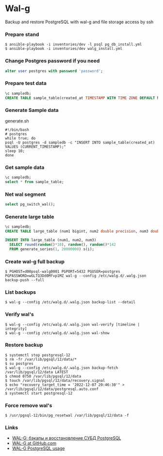 # Wal-g

Backup and restore PostgreSQL with wal-g and file storage access by ssh

### Prepare stand
```shell
$ ansible-playbook -i inventories/dev -l psql pg_db_install.yml
$ ansible-playbook -i inventories/dev walg_install.yml
```

### Change Postgres password if you need
```sql
alter user postgres with password 'password';
```

### Prepare test data
```sql
\c sampledb;
CREATE TABLE sample_table(created_at TIMESTAMP WITH TIME ZONE DEFAULT NOW());
```

### Generate Sample data

generate.sh
```text
#!/bin/bash
# postgres
while true; do
psql -U postgres -d sampledb -c "INSERT INTO sample_table(created_at) VALUES (CURRENT_TIMESTAMP);"
sleep 10;
done
```

### Get sample data
```sql
\c sampledb;
select * from sample_table;
```

### Net wal segment
```sql
select pg_switch_wal();
```

### Generate large table
```sql
\c sampledb;
CREATE TABLE large_table (num1 bigint, num2 double precision, num3 double precision);

INSERT INTO large_table (num1, num2, num3)
  SELECT round(random()*10), random(), random()*142
  FROM generate_series(1, 20000000) s(i);
```

### Create wal-g full backup
```shell
$ PGHOST=d00psql-walg0001 PGPORT=5432 PGUSER=postgres PGPASSWORD=wGLTQ3Dd0Mfvp1MZ wal-g --config /etc/walg.d/.walg.json backup-push --full
```

### List backups
```shell
$ wal-g --config /etc/walg.d/.walg.json backup-list --detail
```

### Verify wal's
```shell
$ wal-g --config /etc/walg.d/.walg.json wal-verify [timeline | integrity]
$ wal-g --config /etc/walg.d/.walg.json wal-show
```

### Restore backup
```shell
$ systemctl stop postgresql-12
$ rm -fr /var/lib/pgsql/12/data/*
$ su postgres
$ wal-g --config /etc/walg.d/.walg.json backup-fetch /var/lib/pgsql/12/data LATEST
$ chmod 0750 /var/lib/pgsql/12/data
$ touch /var/lib/pgsql/12/data/recovery.signal
$ echo "recovery_target_time = '2022-12-07 20:46:30'" > /var/lib/pgsql/12/data/postgresql.auto.conf
$ systemctl start postgresql-12
```

### Force remove wal's
```shell
$ /usr/pgsql-12/bin/pg_resetwal /var/lib/pgsql/12/data -f
```

### Links

* [WAL-G: бэкапы и восстановление СУБД PostgreSQL](https://clck.ru/32nJJa)
* [WAL-G at GitHub.com](https://clck.ru/32MeKc)
* [WAL-G PostgreSQL usage](https://clck.ru/32nJQR)